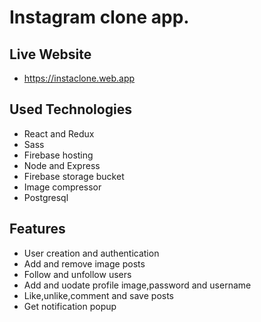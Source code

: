 # Instagram clone app.

## Live Website
* https://instaclone.web.app

## Used Technologies
* React and Redux
* Sass
* Firebase hosting
* Node and Express
* Firebase storage bucket
* Image compressor
* Postgresql

## Features
* User creation and authentication
* Add and remove image posts
* Follow and unfollow users
* Add and uodate profile image,password and username
* Like,unlike,comment and save posts
* Get notification popup
